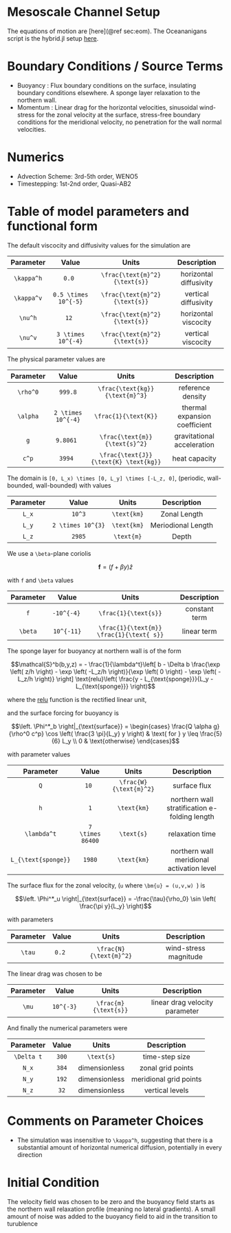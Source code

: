 # Mesoscale Channel Setup
The equations of motion are [here](@ref sec:eom). The Oceananigans script is the hybrid.jl setup [here](https://github.com/sandreza/Mesoscale/blob/master/oceananigans_scripts/hybrid.jl).

# Boundary Conditions / Source Terms

- Buoyancy : Flux boundary conditions on the surface, insulating boundary conditions elsewhere. A sponge layer relaxation to the northern wall.
- Momentum : Linear drag for the horizontal velocities, sinusoidal wind-stress for the zonal velocity at the surface, stress-free boundary conditions for the meridional velocity, no penetration for the wall normal velocities.

# Numerics 

- Advection Scheme: 3rd-5th order, WENO5
- Timestepping: 1st-2nd order, Quasi-AB2

# Table of model parameters and functional form

The default viscocity and diffusivity values for the simulation are

|   Parameter             | Value       | Units | Description |
|   :-------:             | :---:       | :---:  |:---:       |
| ``\kappa^h``           | ``0.0 `` |  ``\frac{\text{m}^2}{\text{s}}``      | horizontal diffusivity |
| ``\kappa^v``           | ``0.5 \times 10^{-5}`` | ``\frac{\text{m}^2}{\text{s}}``           | vertical diffusivity |
| ``\nu^h``           | ``12 `` |  ``\frac{\text{m}^2}{\text{s}}``      | horizontal viscocity |
| ``\nu^v``           | ``3 \times 10^{-4}`` |   ``\frac{\text{m}^2}{\text{s}}``         | vertical viscocity |

The physical parameter values are

|   Parameter             | Value       | Units | Description |
|   :-------:             | :---:       | :---:  |:---:       |
| ``\rho^0``           | ``999.8`` |  ``\frac{\text{kg}}{\text{m}^3}``      | reference density|
| ``\alpha``           | ``2 \times 10^{-4}`` | ``\frac{1}{\text{K}}``           | thermal expansion coefficient |
| ``g``           | ``9.8061 `` |  ``\frac{\text{m}}{\text{s}^2}``      | gravitational acceleration |
| ``c^p``           | ``3994 `` |  ``\frac{\text{J}}{\text{K} \text{kg}}``      | heat capacity |


The domain is ``[0, L_x) \times [0, L_y] \times [-L_z, 0]``, (periodic, wall-bounded, wall-bounded) with values

|   Parameter             | Value       | Units | Description |
|   :-------:             | :---:       | :---:  |:---:       |
| ``L_x``           | ``10^3`` |  ``\text{km}``      | Zonal Length|
| ``L_y``           | ``2 \times 10^{3}`` | ``\text{km}``           | Meriodional Length |
| ``L_z``           | ``2985`` |  ``\text{m}``      | Depth |

We use a ``\beta``-plane coriolis 
```math
\bm{f} = (f + \beta y)\hat{z}
```

with ``f`` and ``\beta`` values

|   Parameter             | Value       | Units | Description |
|   :-------:             | :---:       | :---:  |:---:       |
| ``f``           | ``-10^{-4} `` |  ``\frac{1}{\text{s}}``      | constant term|
| ``\beta``           | ``10^{-11}`` | ``\frac{1}{\text{m}} \frac{1}{\text{ s}}``           | linear term|

The sponge layer for buoyancy at northern wall is of the form

```math
\mathcal{S}^b(b,y,z) = - \frac{1}{\lambda^t}\left[ b - \Delta b  \frac{\exp \left( z/h \right) - \exp \left( -L_z/h \right)}{\exp \left( 0 \right) - \exp \left( -L_z/h \right)} \right] \text{relu}\left( \frac{y - L_{\text{sponge}}}{L_y - L_{\text{sponge}}} \right)
```
where the [relu](https://en.wikipedia.org/wiki/Rectifier_(neural_networks)) function is the rectified linear unit,

and the surface forcing for buoyancy is

```math
\left. \Phi^*_b \right|_{\text{surface}} = 
\begin{cases}
\frac{Q \alpha g}{\rho^0 c^p} \cos \left( \frac{3 \pi}{L_y} y \right) &  \text{ for } y \leq \frac{5}{6} L_y \\ 
0 & \text{otherwise}
\end{cases}
```

with parameter values

|   Parameter             | Value       | Units | Description |
|   :-------:             | :---:       | :---:  |:---:       |
| ``Q``           | ``10 `` |  ``\frac{W}{\text{m}^2}``      | surface flux|
| ``h``           | ``1`` | ``\text{km}``           | northern wall stratification e-folding length|
| ``\lambda^t``           | ``7 \times 86400`` | ``\text{s}``           | relaxation time|
| ``L_{\text{sponge}}``           | ``1980`` | ``\text{km}``           | northern wall meridional activation level |

The surface flux for the zonal velocity, (``u`` where ``\bm{u} = (u,v,w) ``) is
```math
\left. \Phi^*_u \right|_{\text{surface}} = -\frac{\tau}{\rho_0} \sin \left( \frac{\pi y}{L_y} \right)
```
with parameters

|   Parameter             | Value       | Units | Description |
|   :-------:             | :---:       | :---:  |:---:       |
| ``\tau``           | ``0.2 `` |  ``\frac{N}{\text{m}^2}``      | wind-stress magnitude|

The linear drag was chosen to be

|   Parameter             | Value       | Units | Description |
|   :-------:             | :---:       | :---:  |:---:       |
| ``\mu``           | ``10^{-3}`` |  ``\frac{m}{\text{s}}``      | linear drag velocity parameter|

And finally the numerical parameters were

|   Parameter             | Value       | Units | Description |
|   :-------:             | :---:       | :---:  |:---:       |
| ``\Delta t``           | ``300`` |  ``\text{s}``      | time-step size|
| ``N_x``           | ``384`` |  dimensionless     | zonal grid points|
| ``N_y``           | ``192`` |  dimensionless    | meridional grid points|
| ``N_z``           | ``32`` |  dimensionless    | vertical levels|

# Comments on Parameter Choices

- The simulation was insensitive to ``\kappa^h``, suggesting that there is a substantial amount of horizontal numerical diffusion, potentially in every direction

# Initial Condition
The velocity field was chosen to be zero and the buoyancy field starts as the northern wall relaxation profile (meaning no lateral gradients). A small amount of noise was added to the buoyancy field to aid in the transition to turublence